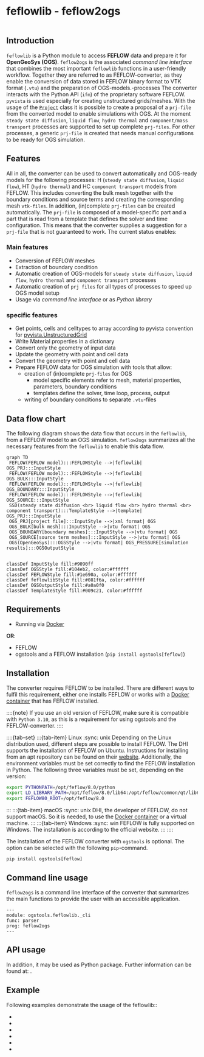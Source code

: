 # feflowlib - feflow2ogs

```{eval-rst}
```

## Introduction

`feflowlib` is a Python module to access **FEFLOW** data and prepare it for **OpenGeoSys (OGS)**.
`feflow2ogs` is the associated *command line interface* that combines the most important `feflowlib` functions in a user-friendly workflow.
Together they are referred to as FEFLOW-converter, as they enable the conversion of data stored in FEFLOW binary format to VTK format (`.vtu`) and the preparation of OGS-models.-processes
The converter interacts with the Python API (`ifm`) of the proprietary software FEFLOW.
`pyvista` is used especially for creating unstructured grids/meshes.
With the usage of the [`Project`](../auto_examples/howto_simulation/plot_010_simulate.rst) class it is possible to create a proposal of a `prj-file` from the converted model to enable simulations with OGS.
At the moment `steady state diffusion`, `liquid flow`, `hydro thermal` and `component/mass transport` processes are supported to set up complete `prj-files`.
For other processes, a generic `prj-file` is created that needs manual configurations to be ready for OGS simulation.

## Features

All in all, the converter can be used to convert automatically and OGS-ready models for the following processes: H (`steady state diffusion`, `liquid flow`), HT (`hydro thermal`) and HC `component transport` models from FEFLOW.
This includes converting the bulk mesh together with the boundary conditions and source terms and creating the corresponding mesh `vtk-files`.
In addition, (in)complete `prj-files` can be created automatically.
The `prj-file` is composed of a model-specific part and a part that is read from a template that defines the solver and time configuration.
This means that the converter supplies a suggestion for a `prj-file` that is not guaranteed to work.
The current status enables:

### Main features

- Conversion of FEFLOW meshes
- Extraction of boundary condition
- Automatic creation of OGS-models for `steady state diffusion`, `liquid flow`, `hydro thermal` and `component transport` processes
- Automatic creation of `prj files` for all types of processes to speed up OGS model setup
- Usage via *command line interface* or as *Python library*

### specific features

- Get points, cells and celltypes to array according to pyvista convention for [pyvista.UnstructuredGrid](https://docs.pyvista.org/version/stable/api/core/_autosummary/pyvista.UnstructuredGrid.html)
- Write Material properties in a dictionary
- Convert only the geometry of input data
- Update the geometry with point and cell data
- Convert the geometry with point and cell data
- Prepare FEFLOW data for OGS simulation with tools that allow:
  - creation of (in)complete `prj-files` for OGS
    - model specific elements refer to mesh, material properties, parameters, boundary conditions
    - templates define the solver, time loop, process, output
  - writing of boundary conditions to separate `.vtu`-files

## Data flow chart

The following diagram shows the data flow that occurs in the `feflowlib`, from a FEFLOW model to an OGS simulation.
`feflow2ogs` summarizes all the necessary features from the `feflowlib` to enable this data flow.

```{mermaid}
graph TD
 FEFLOW(FEFLOW model):::FEFLOWStyle -->|feflowlib| OGS_PRJ:::InputStyle
 FEFLOW(FEFLOW model):::FEFLOWStyle -->|feflowlib| OGS_BULK:::InputStyle
 FEFLOW(FEFLOW model):::FEFLOWStyle -->|feflowlib| OGS_BOUNDARY:::InputStyle
 FEFLOW(FEFLOW model):::FEFLOWStyle -->|feflowlib| OGS_SOURCE:::InputStyle
 SSD(steady state diffusion <br> liquid flow <br> hydro thermal <br> component transport):::TemplateStyle -->|template| OGS_PRJ:::InputStyle
 OGS_PRJ[project file]:::InputStyle -->|xml format| OGS
 OGS_BULK[bulk mesh]:::InputStyle -->|vtu format| OGS
 OGS_BOUNDARY[boundary meshes]:::InputStyle -->|vtu format| OGS
 OGS_SOURCE[source term meshes]:::InputStyle -->|vtu format| OGS
 OGS(OpenGeoSys):::OGSStyle -->|vtu format| OGS_PRESSURE[simulation results]:::OGSOutputStyle


classDef InputStyle fill:#9090ff
classDef OGSStyle fill:#104eb2, color:#ffffff
classDef FEFLOWStyle fill:#1e690a, color:#ffffff
classDef feflowlibStyle fill:#081f6a, color:#ffffff
classDef OGSOutputStyle fill:#a0a0f0
classDef TemplateStyle fill:#009c21, color:#ffffff
```

## Requirements

- Running via [Docker](./docker.md)

**OR**:

- FEFLOW
- ogstools and a FEFLOW installation (`pip install ogstools[feflow]`)

## Installation

The converter requires FEFLOW to be installed.
There are different ways to fulfil this requirement, either one installs FEFLOW or works with a [Docker container](./docker.md) that has FEFLOW installed.

::::{note}
If you use an old version of FEFLOW, make sure it is compatible with `Python 3.10`, as this is a requirement for using ogstools and the FEFLOW-converter.
::::

::::{tab-set}
:::{tab-item} Linux
:sync: unix
Depending on the Linux distribution used, different steps are possible to install FEFLOW.
The DHI supports the installation of FEFLOW on Ubuntu.
Instructions for installing from an apt repository can be found on their [website](https://download.feflow.com/download/FEFLOW/linux/).
Additionally, the environment variables must be set correctly to find the FEFLOW installation in Python.
The following three variables must be set, depending on the version:

```bash
export PYTHONPATH=/opt/feflow/8.0/python
export LD_LIBRARY_PATH=/opt/feflow/8.0/lib64:/opt/feflow/common/qt/lib64:/opt/feflow/common/lib64
export FEFLOW80_ROOT=/opt/feflow/8.0
```

:::
:::{tab-item} macOS
:sync: unix
DHI, the developer of FEFLOW, do not support macOS.
So it is needed, to use the [Docker container](./docker.md) or a virtual machine.
:::
:::{tab-item} Windows
:sync: win
FEFLOW is fully supported on Windows.
The installation is according to the official website.
:::
::::

The installation of the FEFLOW converter with `ogstools` is optional.
The option can be selected with the following `pip`-command.

```
pip install ogstools[feflow]
```

## Command line usage

`feflow2ogs` is a command line interface of the converter that summarizes the main functions to provide the user with an accessible application.

```{argparse}
---
module: ogstools.feflowlib._cli
func: parser
prog: feflow2ogs
---
```

## API usage

In addition, it may be used as Python package.
Further information can be found at: [](../reference/ogstools.feflowlib).

## Example

Following examples demonstrate the usage of the feflowlib::

- [](../auto_examples/howto_conversions/plot_A_feflowlib_start.rst)
- [](../auto_examples/howto_conversions/plot_B_feflowlib_BC_mesh.rst)
- [](../auto_examples/howto_conversions/plot_C_feflowlib_prj.rst)
- [](../auto_examples/howto_conversions/plot_D_feflowlib_CT_simulation.rst)
- [](../auto_examples/howto_conversions/plot_E_feflowlib_H_simulation.rst)
- [](../auto_examples/howto_conversions/plot_F_feflowlib_HT_simulation.rst)
